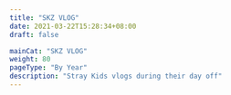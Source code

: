 ```yaml
---
title: "SKZ VLOG"
date: 2021-03-22T15:28:34+08:00
draft: false

mainCat: "SKZ VLOG"
weight: 80
pageType: "By Year"
description: "Stray Kids vlogs during their day off"
---
```

